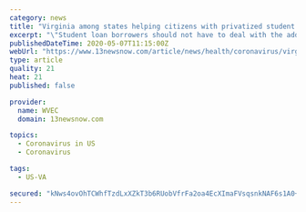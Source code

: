 ```yaml
---
category: news
title: "Virginia among states helping citizens with privatized student loan debt amid coronavirus pandemic"
excerpt: "\"Student loan borrowers should not have to deal with the added pressure of how they are going to make their loan payments,\" Gov. Ralph Northam said."
publishedDateTime: 2020-05-07T11:15:00Z
webUrl: "https://www.13newsnow.com/article/news/health/coronavirus/virginia-among-states-helping-citizens-with-privatized-student-loan-debt-amid-coronavirus-pandemic/291-63b1433d-d325-40de-8f91-db8bc24b4293"
type: article
quality: 21
heat: 21
published: false

provider:
  name: WVEC
  domain: 13newsnow.com

topics:
  - Coronavirus in US
  - Coronavirus

tags:
  - US-VA

secured: "kNws4ovOhTCWhfTzdLxXZkT3b6RUobVfrFa2oa4EcXImaFVsqsnkNAF6s1A0+3OnNFqqYclgU5NAHmEj1PADNTAIA50oKqKQ42gMsre4GZGD+pkI3+mHIFsV6UwocEpkZETW363zM0JHodDkRJWIc+tLM6Vq/GVa4Anioo5E1m1t3QFiLXjlJlpzcRbrr5c5EJG8mCFjx47IVo0Z65xBdlkTsFuuS4V4vXby7SKNSSVl8fSVGPs8i7R4QH2OXvBULTSi8B5gGWQKHB2/tpkKI2ZYhdu5r/GZpJM+Wf52g0W/byAo9hL3p3tmhsX+ZH0WiruZ0BtcE5Ay7+Ai+CRn06/y4YbUD9iMOzeKck9kM4J/+6lFVfcUn6PKLQFdmsKdA6o/ej91fTcBO+6/0xe6TB7cmt08zmillmiZnmgbzbXXzPS06kVXTgYIBxmptwnUM3UrdK22ZFFDwKXOMLcwcSc/366NAvgkJs+WLAoeYyc=;bNUP6jTdImVNpkwJj4GgtA=="
---
```


